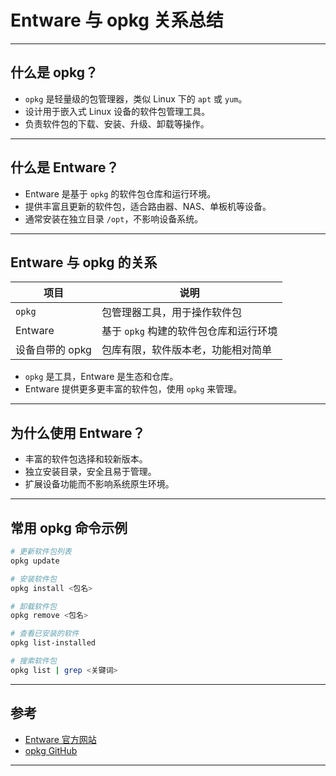 
# Entware 与 opkg 关系总结

---

## 什么是 opkg？

- `opkg` 是轻量级的包管理器，类似 Linux 下的 `apt` 或 `yum`。
- 设计用于嵌入式 Linux 设备的软件包管理工具。
- 负责软件包的下载、安装、升级、卸载等操作。

---

## 什么是 Entware？

- Entware 是基于 `opkg` 的软件包仓库和运行环境。
- 提供丰富且更新的软件包，适合路由器、NAS、单板机等设备。
- 通常安装在独立目录 `/opt`，不影响设备系统。

---

## Entware 与 opkg 的关系

| 项目           | 说明                                      |
| -------------- | ----------------------------------------- |
| `opkg`         | 包管理器工具，用于操作软件包               |
| Entware        | 基于 `opkg` 构建的软件包仓库和运行环境     |
| 设备自带的 opkg | 包库有限，软件版本老，功能相对简单          |

- `opkg` 是工具，Entware 是生态和仓库。
- Entware 提供更多更丰富的软件包，使用 `opkg` 来管理。

---

## 为什么使用 Entware？

- 丰富的软件包选择和较新版本。
- 独立安装目录，安全且易于管理。
- 扩展设备功能而不影响系统原生环境。

---

## 常用 opkg 命令示例

```bash
# 更新软件包列表
opkg update

# 安装软件包
opkg install <包名>

# 卸载软件包
opkg remove <包名>

# 查看已安装的软件
opkg list-installed

# 搜索软件包
opkg list | grep <关键词>
```

---

## 参考

- [Entware 官方网站](https://entware.net/)
- [opkg GitHub](https://github.com/openwrt/opkg)

---

